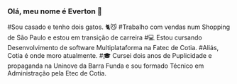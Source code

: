 ### Olá, meu nome é Everton 👋

#Sou casado e tenho dois gatos. 🐈😼
#Trabalho com vendas num Shopping de São Paulo e estou em transição de carreira
#💻 Estou cursando Desenvolvimento de software Multiplataforma na Fatec de Cotia.
#Aliás, Cotia é onde moro atualmente.
#🎓 Cursei dois anos de Puplicidade e propaganda na Uninove da Barra Funda e sou formado Técnico em Administração pela Etec de Cotia.
